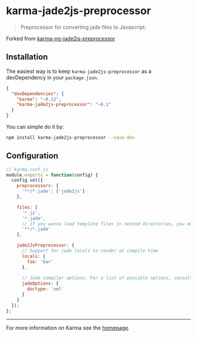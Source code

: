 # karma-jade2js-preprocessor

> Preprocessor for converting jade files to Javascript.

Forked from [karma-ng-jade2js-preprocessor](https://github.com/chmanie/karma-ng-jade2js-preprocessor)

## Installation

The easiest way is to keep `karma-jade2js-preprocessor` as a devDependency in your `package.json`.
```json
{
  "devDependencies": {
    "karma": "~0.12",
    "karma-jade2js-preprocessor": "~0.1"
  }
}
```

You can simple do it by:
```bash
npm install karma-jade2js-preprocessor --save-dev
```

## Configuration
```js
// karma.conf.js
module.exports = function(config) {
  config.set({
    preprocessors: {
      '**/*.jade': ['jade2js']
    },

    files: [
      '*.js',
      '*.jade',
      // if you wanna load template files in nested directories, you must use this
      '**/*.jade'
    ],

    jade2JsPreprocessor: {
      // Support for jade locals to render at compile time
      locals: {
        foo: 'bar'
      },
      
      // Jade compiler options. For a list of possible options, consult Jade documentation.
      jadeOptions: {
        doctype: 'xml'
      }
    }
  });
};
```

----

For more information on Karma see the [homepage].


[homepage]: http://karma-runner.github.com
